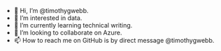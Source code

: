 - 👋 Hi, I’m @timothygwebb.
- 👀 I’m interested in data.
- 🌱 I’m currently learning technical writing.
- 💞️ I’m looking to collaborate on Azure.
- 📫 How to reach me on GitHub is by direct message @timothygwebb.

<!---
timothygwebb/timothygwebb is a ✨ special ✨ repository because its `README.md` (this file) appears on your GitHub profile.
You can click the Preview link to take a look at your changes.
--->
